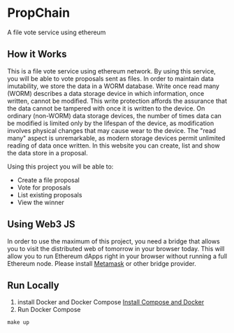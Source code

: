 # PropChain
A file vote service using ethereum

## How it Works
This is a file vote service using ethereum network. By using this service, you will be able to vote proposals sent as files. In order to maintain data imutability, we store the data in a WORM database. Write once read many (WORM) describes a data storage device in which information, once written, cannot be modified. This write protection affords the assurance that the data cannot be tampered with once it is written to the device. On ordinary (non-WORM) data storage devices, the number of times data can be modified is limited only by the lifespan of the device, as modification involves physical changes that may cause wear to the device. The "read many" aspect is unremarkable, as modern storage devices permit unlimited reading of data once written. In this website you can create, list and show the data store in a proposal.

Using this project you will be able to:

- Create a file proposal
- Vote for proposals
- List existing proposals
- View the winner

## Using Web3 JS
In order to use the maximum of this project, you need a bridge that allows you to visit the distributed web of tomorrow in your browser today. This will allow you to run Ethereum dApps right in your browser without running a full Ethereum node. Please install [Metamask](https://github.com/MetaMask/metamask-extension) or other bridge provider.

## Run Locally
1) install Docker and Docker Compose
[Install Compose and Docker](https://docs.docker.com/compose/install/)
2) Run Docker Compose
```
make up
```
